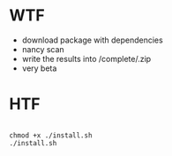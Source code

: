 # WTF
* download package with dependencies 
* nancy scan
* write the results into /complete/<packagename>.zip
* very beta
  
# HTF
<code>
chmod +x ./install.sh
./install.sh
</code>
